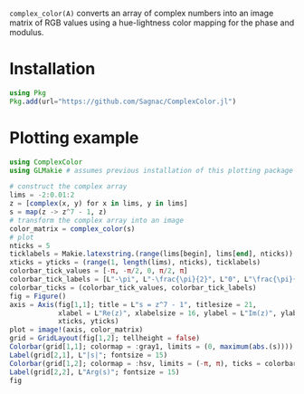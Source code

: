 `complex_color(A)` converts an array of complex numbers into an image matrix of RGB values using a hue-lightness color mapping for the phase and modulus.

# Installation

```julia
using Pkg
Pkg.add(url="https://github.com/Sagnac/ComplexColor.jl")
```

# Plotting example

```julia
using ComplexColor
using GLMakie # assumes previous installation of this plotting package

# construct the complex array
lims = -2:0.01:2
z = [complex(x, y) for x in lims, y in lims]
s = map(z -> z^7 - 1, z)
# transform the complex array into an image
color_matrix = complex_color(s)
# plot
nticks = 5
ticklabels = Makie.latexstring.(range(lims[begin], lims[end], nticks))
xticks = yticks = (range(1, length(lims), nticks), ticklabels)
colorbar_tick_values = [-π, -π/2, 0, π/2, π]
colorbar_tick_labels = [L"-\pi", L"-\frac{\pi}{2}", L"0", L"\frac{\pi}{2}", L"\pi"]
colorbar_ticks = (colorbar_tick_values, colorbar_tick_labels)
fig = Figure()
axis = Axis(fig[1,1]; title = L"s = z^7 - 1", titlesize = 21,
            xlabel = L"Re(z)", xlabelsize = 16, ylabel = L"Im(z)", ylabelsize = 16,
            xticks, yticks)
plot = image!(axis, color_matrix)
grid = GridLayout(fig[1,2]; tellheight = false)
Colorbar(grid[1,1]; colormap = :gray1, limits = (0, maximum(abs.(s))))
Label(grid[2,1], L"|s|"; fontsize = 15)
Colorbar(grid[1,2]; colormap = :hsv, limits = (-π, π), ticks = colorbar_ticks)
Label(grid[2,2], L"Arg(s)"; fontsize = 15)
fig
```
